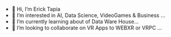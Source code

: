 - 👋 Hi, I’m Erick Tapia
- 👀 I’m interested in AI, Data Science, VideoGames & Business ...
- 🌱 I’m currently learning about of Data Ware House...
- 💞️ I’m looking to collaborate on VR Apps to WEBXR or VRPC ...



